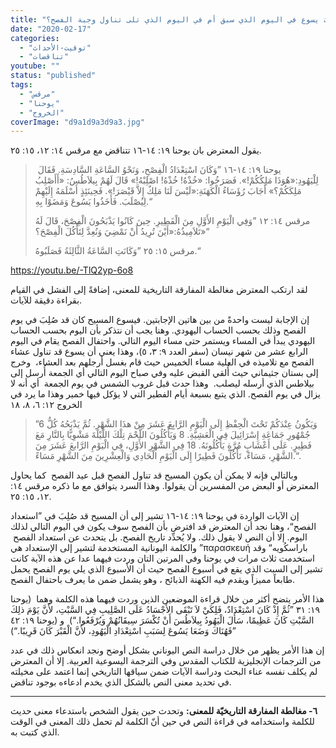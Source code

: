 ```yaml
---
title: "الإعتراض ١٣٣، هل صُلِبَ يسوع في اليوم الذي سبق أم في اليوم الذي تلى تناول وجبة الفصح؟"
date: "2020-02-17"
categories: 
  - "توقيت-الأحداث"
  - "تناقضات"
youtube: ""
status: "published"
tags: 
  - "مرقس"
  - "يوحنا"
  - "الخروج"
coverImage: "d9a1d9a3d9a3.jpg"
---
```


يقول المعترض بان يوحنا ١٩: ١٤-١٦ تتناقض مع مرقس ١٤: ١٢، ١٥: ٢٥.

>  يوحنا ١٩: ١٤-١٦ ”وَكَانَ اسْتِعْدَادُ الْفِصْحِ، وَنَحْوُ السَّاعَةِ السَّادِسَةِ. فَقَالَ لِلْيَهُودِ:«هُوَذَا مَلِكُكُمْ!». فَصَرَخُوا: «خُذْهُ! خُذْهُ! اصْلِبْهُ!» قَالَ لَهُمْ بِيلاَطُسُ: «أَأَصْلِبُ مَلِكَكُمْ؟» أَجَابَ رُؤَسَاءُ الْكَهَنَةِ:«لَيْسَ لَنَا مَلِكٌ إِلاَّ قَيْصَرَ!». فَحِينَئِذٍ أَسْلَمَهُ إِلَيْهِمْ لِيُصْلَبَ. فَأَخَذُوا يَسُوعَ وَمَضَوْا بِهِ.“
> 
> مرقس ١٤: ١٢ ”وَفِي الْيَوْمِ الأَوَّلِ مِنَ الْفَطِيرِ. حِينَ كَانُوا يَذْبَحُونَ الْفِصْحَ، قَالَ لَهُ تَلاَمِيذُهُ:«أَيْنَ تُرِيدُ أَنْ نَمْضِيَ وَنُعِدَّ لِتَأْكُلَ الْفِصْحَ؟»“
> 
> مرقس ١٥: ٢٥ ”وَكَانَتِ السَّاعَةُ الثَّالِثَةُ فَصَلَبُوهُ.“

https://youtu.be/-TlQ2yp-6o8

لقد ارتكب المعترض مغالطة المفارقة التاريخية للمعنى، إضافةً إلى الفشل في القيام بقراءة دقيقة للآيات. 

إن الإجابة ليست واحدةً من بين هاتين الإجابتين. فيسوع المسيح كان قد صُلِبَ في يوم الفصح وذلك بحسب الحساب اليهودي. وهنا يجب أن نتذكر بأن اليوم بحسب الحساب اليهودي يبدأ في المساء ويستمر حتى مساء اليوم التالي. واحتفال الفصح يقام في اليوم الرابع عشر من شهر نيسان (سفر العدد ٩: ٣، ٥)، وهذا يعني أن يسوع قد تناول عشاء الفصح مع تلاميذه في العلية مساء الخميس حيث قام بغسل أرجلهم بعد العشاء،  وخرج إلى بستان جثيماني حيث أُلقي القبض عليه وفي صباح اليوم التالي أي الجمعة أُرسل إلى بيلاطس الذي أرسله ليصلب.  وهذا حدث قبل غروب الشمس في يوم الجمعة  أي أنه لا يزال في يوم الفصح. الذي يتبع بسبعة أيام الفطير التي لا يؤكل فيها خمير وهذا ما يرد في الخروج ١٢: ٦، ٨، ١٨

> ”6 وَيَكُونُ عِنْدَكُمْ تَحْتَ الْحِفْظِ إِلَى الْيَوْمِ الرَّابِعَ عَشَرَ مِنْ هذَا الشَّهْرِ. ثُمَّ يَذْبَحُهُ كُلُّ جُمْهُورِ جَمَاعَةِ إِسْرَائِيلَ فِي الْعَشِيَّةِ. 8 وَيَأْكُلُونَ اللَّحْمَ تِلْكَ اللَّيْلَةَ مَشْوِيًّا بِالنَّارِ مَعَ فَطِيرٍ. عَلَى أَعْشَابٍ مُرَّةٍ يَأْكُلُونَهُ. 18 فِي الشَّهْرِ الأَوَّلِ، فِي الْيَوْمِ الرَّابعَ عَشَرَ مِنَ الشَّهْرِ، مَسَاءً، تَأْكُلُونَ فَطِيرًا إِلَى الْيَوْمِ الْحَادِي وَالْعِشْرِينَ مِنَ الشَّهْرِ مَسَاءً.“.

وبالتالي فإنه لا يمكن أن يكون المسيح قد تناول الفصح قبل عيد الفصح  كما يحاول المعترض أو البعض من المفسرين أن يقولوا. وهذا السرد يتوافق مع ما ذكره مرقس ١٤: ١٢، ١٥: ٢٥.  

إن الآيات الواردة في يوحنا ١٩: ١٤-١٦ تشير إلى أن المسيح قد صُلِبَ في ”استعداد الفصح“، وهنا نجد أن المعترض قد افترض بأن الفصح سوف يكون في اليوم التالي لذلك اليوم. إلا أن النص لا يقول ذلك. ولا يُحدِّد تاريخ الفصح. بل يتحدث عن استعداد الفصح  والكلمة اليونانية المستخدمة لتشير إلى الإستعداد هي ”παρασκευή باراسكُويه“ وقد استخدمت ثلاث مرات في يوحنا وفي المرتين التان وردت فيهما عدا عن هذه الآية كانت تشير إلى السبت الذي يقع في أسبوع الفصح حيث أن الأسبوع الذي يلي يوم الفصح يحمل طابعاً مميزاً ويقدم فيه الكهنة الذبائح ، وهو يشمل ضمن ما يعرف باحتفال الفصح.

هذا الأمر يتضح أكثر من خلال قراءة الموضعين الذين وردت فيهما هذه الكلمة وهما  (يوحنا ١٩: ٣١ ”ثُمَّ إِذْ كَانَ اسْتِعْدَادٌ، فَلِكَيْ لاَ تَبْقَى الأَجْسَادُ عَلَى الصَّلِيبِ فِي السَّبْتِ، لأَنَّ يَوْمَ ذلِكَ السَّبْتِ كَانَ عَظِيمًا، سَأَلَ الْيَهُودُ بِيلاَطُسَ أَنْ تُكْسَرَ سِيقَانُهُمْ وَيُرْفَعُوا.“)  و (يوحنا ١٩: ٤٢ ”فَهُنَاكَ وَضَعَا يَسُوعَ لِسَبَبِ اسْتِعْدَادِ الْيَهُودِ، لأَنَّ الْقَبْرَ كَانَ قَرِيبًا.“)  

إن هذا الأمر يظهر من خلال دراسة النص اليوناني بشكل أوضح ونجد انعكاس ذلك في عدد من الترجمات الإنجليزية للكتاب المقدس وفي الترجمة اليسوعية العربية. إلا أن المعترض لم يكلف نفسه عناء البحث ودراسة الآيات ضمن سياقها التاريخي إنما اعتمد على مخيلته في تحديد معنى النص بالشكل الذي يخدم ادعاءه بوجود تناقض. 

* * *

**٦- مغالطة المفارقة التاريخيّة للمعنى:** وتحدث حين يقول الشخص باستدعاء معنى حديث للكلمة واستخدامه في قراءة النص في حين أنّ الكلمة لم تحمل ذلك المعنى في الوقت الذي كتبت به.
